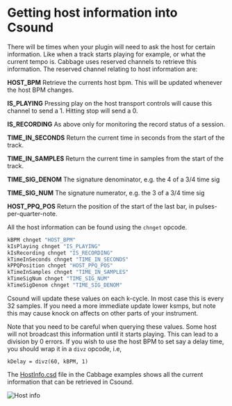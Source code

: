 # Getting host information into Csound

There will be times when your plugin will need to ask the host for certain information. Like when a track starts playing for example, or what the current tempo is. Cabbage uses reserved channels to retrieve this information. The reserved channel relating to host information are:

**HOST_BPM** Retrieve the currents host bpm. This will be updated whenever the host BPM changes.

**IS_PLAYING** Pressing play on the host transport controls will cause this channel to send a 1. Hitting stop will send a 0.

**IS_RECORDING** As above only for monitoring the record status of a session.

**TIME_IN_SECONDS** Return the current time in seconds from the start of the track.

**TIME_IN_SAMPLES** Return the current time in samples from the start of the track.

**TIME_SIG_DENOM** The signature denominator, e.g. the 4 of a 3/4 time sig 

**TIME_SIG_NUM** The signature numerator, e.g. the 3 of a 3/4 time sig 

**HOST_PPQ_POS** Return the position of the start of the last bar, in pulses-per-quarter-note. 

All the host information can be found using the `chnget` opcode. 

```csharp
kBPM chnget "HOST_BPM"
kIsPlaying chnget "IS_PLAYING"
kIsRecording chnget "IS_RECORDING"
kTimeInSeconds chnget "TIME_IN_SECONDS"
kPPQPosition chnget "HOST_PPQ_POS"
kTimeInSamples chnget "TIME_IN_SAMPLES"
kTimeSigNum chnget "TIME_SIG_NUM"
kTimeSigDenom chnget "TIME_SIG_DENOM"
```
Csound will update these values on each k-cycle. In most case this is every 32 samples. If you need a more immediate update lower ksmps, but note this may cause knock on affects on other parts of your instrument. 

Note that you need to be careful when querying these values. Some host will not broadcast this information until it starts playing. This can lead to a division by 0 errors. If you wish to use the host BPM to set say a delay time, you should wrap it in a `divz` opcode, i.e, 

`kDelay = divz(60, kBPM, 1)`



The [HostInfo.csd](https://github.com/rorywalsh/cabbage/blob/master/Examples/Instructional/HostInfo.csd) file in the Cabbage examples shows all the current information that can be retrieved in Csound. 

![Host info](images/host_info.gif)


